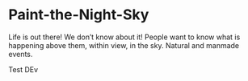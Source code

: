 # Paint-the-Night-Sky
Life is out there! We don’t know about it! People want to know what is happening above them, within view, in the sky. Natural and manmade events.

Test DEv